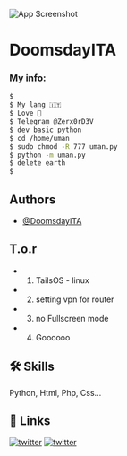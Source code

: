 ![App Screenshot](https://i.imgur.com/y8g506n.png)

# DoomsdayITA

### My info:

```bash
$ 
$ My lang 🇮🇹
$ Love 🍕
$ Telegram @Zerx0rD3V
$ dev basic python
$ cd /home/uman
$ sudo chmod -R 777 uman.py
$ python -m uman.py
$ delete earth
$ 
```
## Authors

- [@DoomsdayITA](https://www.github.com/DoomsdayITA)


## T.o.r

- 1) TailsOS - linux
- 2) setting vpn for router
- 3) no Fullscreen mode
- 4) Goooooo


## 🛠 Skills
Python, Html, Php, Css...


## 🔗 Links
[![twitter](https://img.shields.io/badge/twitter-1DA1F2?style=for-the-badge&logo=twitter&logoColor=white)](https://twitter.com/Doomsday_ita)
[![twitter](https://img.shields.io/badge/telegram-1DA1F2?style=for-the-badge&logo=telegram&logoColor=white)](https://t.me/Zerx0rD3V)

